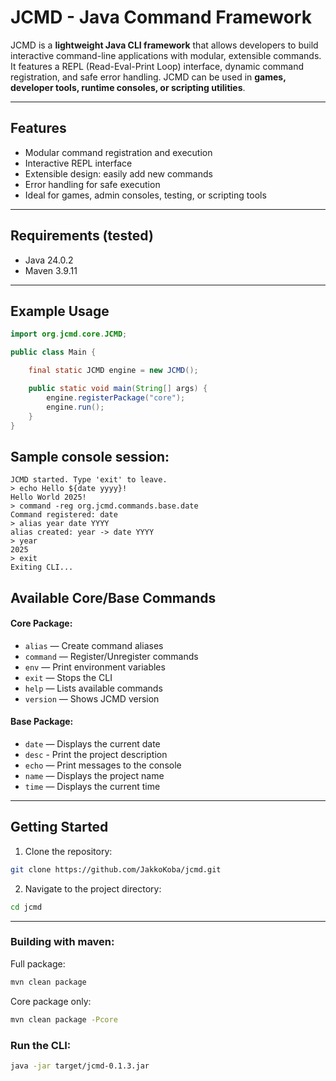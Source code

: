 # JCMD - Java Command Framework

JCMD is a **lightweight Java CLI framework** that allows developers to build interactive command-line applications with modular, extensible commands.  
It features a REPL (Read-Eval-Print Loop) interface, dynamic command registration, and safe error handling. JCMD can be used in **games, developer tools, runtime consoles, or scripting utilities**.

---

## Features
- Modular command registration and execution
- Interactive REPL interface
- Extensible design: easily add new commands
- Error handling for safe execution
- Ideal for games, admin consoles, testing, or scripting tools

---

## Requirements (tested)
- Java 24.0.2
- Maven 3.9.11

---

## Example Usage

```java
import org.jcmd.core.JCMD;

public class Main {

    final static JCMD engine = new JCMD();

    public static void main(String[] args) {
        engine.registerPackage("core");
        engine.run();
    }
}
```

## Sample console session:
```
JCMD started. Type 'exit' to leave.
> echo Hello ${date yyyy}!
Hello World 2025!
> command -reg org.jcmd.commands.base.date
Command registered: date
> alias year date YYYY
alias created: year -> date YYYY
> year
2025
> exit
Exiting CLI...
```

## Available Core/Base Commands

#### Core Package:
- `alias` — Create command aliases
- `command` — Register/Unregister commands
- `env` — Print environment variables
- `exit` — Stops the CLI
- `help` — Lists available commands
- `version` — Shows JCMD version
#### Base Package:
- `date` — Displays the current date
- `desc` - Print the project description
- `echo` — Print messages to the console
- `name` — Displays the project name
- `time` — Displays the current time

---

## Getting Started

1. Clone the repository:
```bash
git clone https://github.com/JakkoKoba/jcmd.git
```
2. Navigate to the project directory:
```bash
cd jcmd
```

---

### Building with maven:
Full package:
```bash
mvn clean package
```
Core package only:
```bash
mvn clean package -Pcore
```

### Run the CLI:
```bash
java -jar target/jcmd-0.1.3.jar
```
